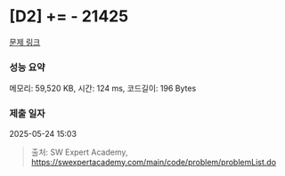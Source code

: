# [D2] += - 21425 

[문제 링크](https://swexpertacademy.com/main/code/problem/problemDetail.do?contestProbId=AZD8K_UayDoDFAVs) 

### 성능 요약

메모리: 59,520 KB, 시간: 124 ms, 코드길이: 196 Bytes

### 제출 일자

2025-05-24 15:03



> 출처: SW Expert Academy, https://swexpertacademy.com/main/code/problem/problemList.do